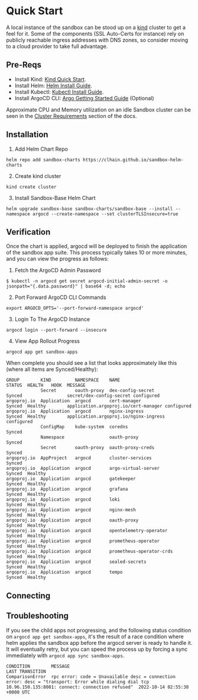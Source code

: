 # Quick Start

A local instance of the sandbox can be stood up on a [kind](https://kind.sigs.k8s.io/docs/user/quick-start/)
cluster to get a feel for it. Some of the components (SSL Auto-Certs for instance) rely on publicly reachable
ingress addresses with DNS zones, so consider moving to a cloud provider to take full advantage.

## Pre-Reqs

* Install Kind: [Kind Quick Start](https://kind.sigs.k8s.io/docs/user/quick-start/).
* Install Helm: [Helm Install Guide](https://helm.sh/docs/intro/install/).
* Install Kubectl: [Kubectl Install Guide](https://kubernetes.io/docs/tasks/tools/).
* Install ArgoCD CLI: [Argo Getting Started Guide](https://argo-cd.readthedocs.io/en/stable/getting_started/#2-download-argo-cd-cli) (Optional)

Approximate CPU and Memory utilization on an idle Sandbox cluster can be seen in the [Cluster Requirements](pre-reqs.md#cluster-requirements)
section of the docs.

## Installation

1) Add Helm Chart Repo
```text
helm repo add sandbox-charts https://clhain.github.io/sandbox-helm-charts
```

2) Create kind cluster
```text
kind create cluster
```

3) Install Sandbox-Base Helm Chart
```text
helm upgrade sandbox-base sandbox-charts/sandbox-base --install --namespace argocd --create-namespace --set clusterTLSInsecure=true
```

## Verification
Once the chart is applied, argocd will be deployed to finish the application of the sandbox app suite. This process typically takes
10 or more minutes, and you can view the progress as follows:

1) Fetch the ArgoCD Admin Password
```text
$ kubectl -n argocd get secret argocd-initial-admin-secret -o jsonpath="{.data.password}" | base64 -d; echo
```

2) Port Forward ArgoCD CLI Commands
```text
export ARGOCD_OPTS='--port-forward-namespace argocd'
```

3) Login To The ArgoCD Instance
```text
argocd login --port-forward --insecure
```

4) View App Rollout Progress
```text
argocd app get sandbox-apps
```

When complete you should see a list that looks approximately like this (where all items are Synced/Healthy):

```text
GROUP        KIND         NAMESPACE    NAME                      STATUS  HEALTH   HOOK  MESSAGE
             Secret       oauth-proxy  dex-config-secret         Synced                 secret/dex-config-secret configured
argoproj.io  Application  argocd       cert-manager              Synced  Healthy        application.argoproj.io/cert-manager configured
argoproj.io  Application  argocd       nginx-ingress             Synced  Healthy        application.argoproj.io/nginx-ingress configured
             ConfigMap    kube-system  coredns                   Synced                 
             Namespace                 oauth-proxy               Synced                 
             Secret       oauth-proxy  oauth-proxy-creds         Synced                 
argoproj.io  AppProject   argocd       cluster-services          Synced                 
argoproj.io  Application  argocd       argo-virtual-server       Synced  Healthy        
argoproj.io  Application  argocd       gatekeeper                Synced  Healthy        
argoproj.io  Application  argocd       grafana                   Synced  Healthy        
argoproj.io  Application  argocd       loki                      Synced  Healthy        
argoproj.io  Application  argocd       nginx-mesh                Synced  Healthy        
argoproj.io  Application  argocd       oauth-proxy               Synced  Healthy        
argoproj.io  Application  argocd       opentelemetry-operator    Synced  Healthy        
argoproj.io  Application  argocd       prometheus-operator       Synced  Healthy        
argoproj.io  Application  argocd       prometheus-operator-crds  Synced  Healthy        
argoproj.io  Application  argocd       sealed-secrets            Synced  Healthy        
argoproj.io  Application  argocd       tempo                     Synced  Healthy
```

## Connecting


## Troubleshooting
If you see the child apps not progressing, and the following status condition on `argocd app get sandbox-apps`, it's the result of a race condition where
helm applies the sandbox app before the argocd server is ready to handle it. It will eventually retry, but you can speed
the process up by forcing a sync immediately with `argocd app sync sandbox-apps`.

```text
CONDITION        MESSAGE                                                                                                                                                  LAST TRANSITION
ComparisonError  rpc error: code = Unavailable desc = connection error: desc = "transport: Error while dialing dial tcp 10.96.150.135:8081: connect: connection refused"  2022-10-14 02:55:38 +0000 UTC
```